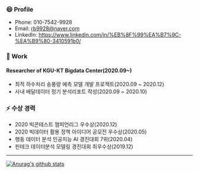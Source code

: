 ### 😄 Profile
- Phone: 010-7542-9928
- Email: rb9928@naver.com
- LinkedIn: https://www.linkedin.com/in/%EB%8F%99%EA%B7%9C-%EA%B9%80-3410591b0/
### 🔭 Work 
#### Researcher of KGU-KT Bigdata Center(2020.09~)
- 최적 하수처리 송풍량 예측 모델 개발 프로젝트(2020.09 ~ 2020.12)
- 사내 배달데이터 정기 분석리포트 작성(2020.09 ~ 2020.10)

### ⚡ 수상 경력
- 2020 빅콘테스트 챔피언리그 우수상(2020.12)
- 2020 빅데이터 활용 정책 아이디어 공모전 우수상(2020.05)
- 행동 데이터 분석 인공지능 AI 경진대회 7위(2020.04)
- 핀테크 데이터분석 모델링 경진대회 최우수상(2019.12)
---
[![Anurag's github stats](https://github-readme-stats.vercel.app/api?username=DrumDong)](https://github.com/anuraghazra/github-readme-stats)

<!--
**DrumDong/DrumDong** is a ✨ _special_ ✨ repository because its `README.md` (this file) appears on your GitHub profile.

Here are some ideas to get you started:

- 🔭 I’m currently working on KNU-KT Bigdata Center
- 🌱 I’m currently learning ...
- 👯 I’m looking to collaborate on ...
- 🤔 I’m looking for help with ...
- 💬 Ask me about ...
- 📫 How to reach me: ...
- 😄 Pronouns: ...
- ⚡ Fun fact: ...
-->
